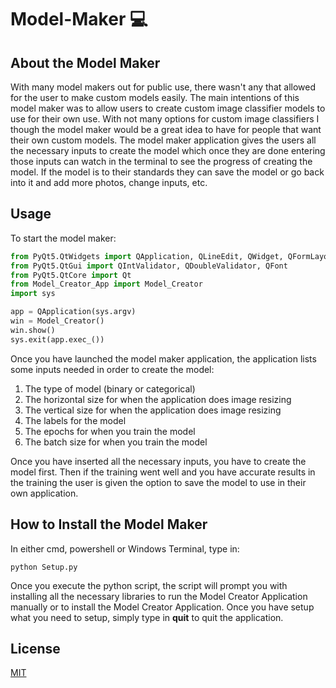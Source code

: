 # Model-Maker 💻

## About the Model Maker

With many model makers out for public use, there wasn't any that allowed for the user to make custom models easily. The main intentions of this model maker was to allow users to create custom image classifier models to use for their own use. With not many options for custom image classifiers I though the model maker would be a great idea to have for people that want their own custom models. The model maker application gives the users all the necessary inputs to create the model which once they are done entering those inputs can watch in the terminal to see the progress of creating the model. If the model is to their standards they can save the model or go back into it and add more photos, change inputs, etc.

## Usage

To start the model maker:
```Python
from PyQt5.QtWidgets import QApplication, QLineEdit, QWidget, QFormLayout, QPushButton, QComboBox, QTextEdit
from PyQt5.QtGui import QIntValidator, QDoubleValidator, QFont
from PyQt5.QtCore import Qt
from Model_Creator_App import Model_Creator
import sys

app = QApplication(sys.argv)
win = Model_Creator()
win.show()
sys.exit(app.exec_())
```

Once you have launched the model maker application, the application lists some inputs needed in order to create the model:

1. The type of model (binary or categorical)
2. The horizontal size for when the application does image resizing
3. The vertical size for when the application does image resizing
4. The labels for the model
5. The epochs for when you train the model
6. The batch size for when you train the model

Once you have inserted all the necessary inputs, you have to create the model first. Then if the training went well and you have accurate results in the training the user is given the option to save the model to use in their own application.

## How to Install the Model Maker

In either cmd, powershell or Windows Terminal, type in:

```shell, sh, zsh, bash 
python Setup.py
```

Once you execute the python script, the script will prompt you with installing all the necessary libraries to run the Model Creator Application manually or to install the Model Creator Application. Once you have setup what you need to setup, simply type in **quit** to quit the application.

## License
[MIT](https://choosealicense.com/licenses/mit/)

